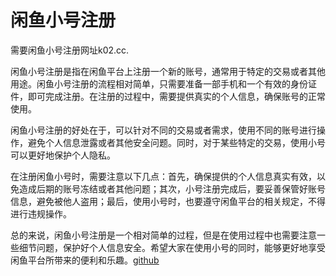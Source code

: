 # 闲鱼小号注册

需要闲鱼小号注册网址k02.cc.

闲鱼小号注册是指在闲鱼平台上注册一个新的账号，通常用于特定的交易或者其他用途。闲鱼小号注册的流程相对简单，只需要准备一部手机和一个有效的身份证件，即可完成注册。在注册的过程中，需要提供真实的个人信息，确保账号的正常使用。

闲鱼小号注册的好处在于，可以针对不同的交易或者需求，使用不同的账号进行操作，避免个人信息泄露或者其他安全问题。同时，对于某些特定的交易，使用小号可以更好地保护个人隐私。

在注册闲鱼小号时，需要注意以下几点：首先，确保提供的个人信息真实有效，以免造成后期的账号冻结或者其他问题；其次，小号注册完成后，要妥善保管好账号信息，避免被他人盗用；最后，使用小号时，也要遵守闲鱼平台的相关规定，不得进行违规操作。

总的来说，闲鱼小号注册是一个相对简单的过程，但是在使用过程中也需要注意一些细节问题，保护好个人信息安全。希望大家在使用小号的同时，能够更好地享受闲鱼平台所带来的便利和乐趣。[github](https://github.com)
